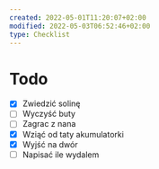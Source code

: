 ```yaml
---
created: 2022-05-01T11:20:07+02:00
modified: 2022-05-03T06:52:46+02:00
type: Checklist
---
```


# Todo

- [x] Zwiedzić solinę
- [ ] Wyczyść buty 
- [ ] Zagrac z nana 
- [x] Wziąć od taty akumulatorki
- [x] Wyjść na dwór
- [ ] Napisać ile wydalem

